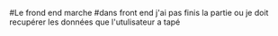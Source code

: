 #Le frond end marche 
#dans front end j'ai pas finis la partie ou je doit recupérer les données que l'utulisateur a tapé
